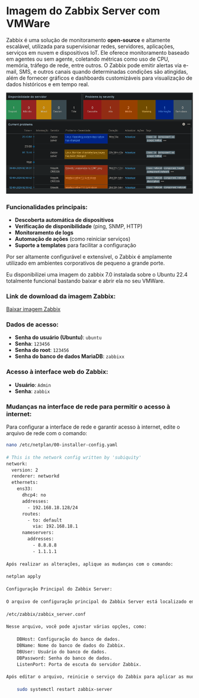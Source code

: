 # Imagem do Zabbix Server com VMWare
Zabbix é uma solução de monitoramento **open-source** e altamente escalável, utilizada para supervisionar redes, servidores, aplicações, serviços em nuvem e dispositivos IoT. Ele oferece monitoramento baseado em agentes ou sem agente, coletando métricas como uso de CPU, memória, tráfego de rede, entre outros. O Zabbix pode emitir alertas via e-mail, SMS, e outros canais quando determinadas condições são atingidas, além de fornecer gráficos e dashboards customizáveis para visualização de dados históricos e em tempo real.

![Minha imagem](https://github.com/mateusfilipeferraz/Redes-e-infraestrutura/blob/main/Zabbix%20serve%20no%20VMWare/Screenshot_1.png)


### Funcionalidades principais:

- **Descoberta automática de dispositivos**
- **Verificação de disponibilidade** (ping, SNMP, HTTP)
- **Monitoramento de logs**
- **Automação de ações** (como reiniciar serviços)
- **Suporte a templates** para facilitar a configuração

Por ser altamente configurável e extensível, o Zabbix é amplamente utilizado em ambientes corporativos de pequeno a grande porte.

Eu disponibilizei uma imagem do zabbix 7.0 instalada sobre o Ubuntu 22.4 totalmente funcional bastando baixar e abrir ela no 
seu VMWare.

### Link de download da imagem Zabbix:

[Baixar imagem Zabbix](https://drive.google.com/file/d/1s4CC6HW0vegTuLko47coUBWyYmTUPvVj/view?usp=sharing)

### Dados de acesso:

- **Senha do usuário (Ubuntu)**: `ubuntu`
- **Senha**: `123456`
- **Senha do root**: `123456`
- **Senha do banco de dados MariaDB**: `zabbixx`

### Acesso à interface web do Zabbix:

- **Usuário**: `Admin`
- **Senha**: `zabbix`

### Mudanças na interface de rede para permitir o acesso à internet:

Para configurar a interface de rede e garantir acesso à internet, edite o arquivo de rede com o comando:

```bash
nano /etc/netplan/00-installer-config.yaml

# This is the network config written by 'subiquity'
network:
  version: 2
  renderer: networkd
  ethernets:
    ens33:
      dhcp4: no
      addresses:
        - 192.168.18.128/24
      routes:
        - to: default
          via: 192.168.18.1
      nameservers:
        addresses:
          - 8.8.8.8
          - 1.1.1.1

Após realizar as alterações, aplique as mudanças com o comando:

netplan apply

Configuração Principal do Zabbix Server:

O arquivo de configuração principal do Zabbix Server está localizado em:

/etc/zabbix/zabbix_server.conf

Nesse arquivo, você pode ajustar várias opções, como:

    DBHost: Configuração do banco de dados.
    DBName: Nome do banco de dados do Zabbix.
    DBUser: Usuário do banco de dados.
    DBPassword: Senha do banco de dados.
    ListenPort: Porta de escuta do servidor Zabbix.

Após editar o arquivo, reinicie o serviço do Zabbix para aplicar as mudanças:

    sudo systemctl restart zabbix-server
